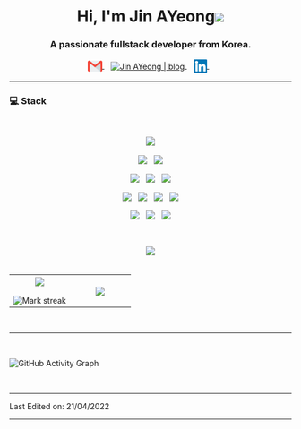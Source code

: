 


<h1 align="center">Hi, I'm Jin AYeong<img width="30px" src="https://raw.githubusercontent.com/iampavangandhi/iampavangandhi/master/gifs/Hi.gif"></h1>
<h3 font-size="20" align="center">A passionate fullstack developer from Korea.</h3>
<p align="center">
<a href="mailto:ayjindev@gmail.com" >
  <img align="center" alt="Jin AYeong | Gmail" width="26px" src="https://github.com/SatYu26/SatYu26/blob/master/Assets/Gmail.svg" />
</a> &nbsp;&nbsp;
<a href="https://keepgoinglog.tistory.com/" >
  <img align="center" alt="Jin AYeong | blog" width="26px" src="https://cdn-icons-png.flaticon.com/512/124/124033.png" />
</a> &nbsp;&nbsp;
<a href="https://www.linkedin.com/in/ayeong-jin-3b33ba227/" target="_blank">
  <img align="center" alt="Jin AYeong | Linkedin" width="24px" src="https://github.com/SatYu26/SatYu26/blob/master/Assets/Linkedin.svg" />
</a> &nbsp;&nbsp;
<p>

<!-- ### 💻 &nbsp;About Me 

- 🤔 &nbsp; Exploring new technologies and developing programming insights.
- 🎓 &nbsp; Learning -->


 <hr>


### 💻 Stack

<br>

<p  align="center">

<img src="https://img.shields.io/badge/jupyter-F3631D.svg?&style=for-the-badge&logo=jupyter&logoColor=white" height="25"/>
  </p>
  
<p  align="center">

<img src="https://img.shields.io/badge/html5-%23E34F26.svg?style=for-the-badge&logo=html5&logoColor=white" height="25"/>
  &nbsp;
  <img src="https://img.shields.io/badge/figma-%23F24E1E.svg?style=for-the-badge&logo=figma&logoColor=white" height="25">
  </p>
  
  <p  align="center">

<img src="https://img.shields.io/badge/Postman-FF6C37?style=for-the-badge&logo=postman&logoColor=white" height="25"/>
  &nbsp;
  <img src="https://img.shields.io/badge/bootstrap-%23563D7C.svg?style=for-the-badge&logo=bootstrap&logoColor=white" height="25">
  &nbsp;
  <img src="https://img.shields.io/badge/Sequelize-52B0E7?style=for-the-badge&logo=Sequelize&logoColor=white" height="25">
 </p>
 
 <p  align="center">

<img src="https://img.shields.io/badge/vuejs-%2335495e.svg?style=for-the-badge&logo=vuedotjs&logoColor=%234FC08D" height="25">
  &nbsp;
  <img src="https://img.shields.io/badge/node.js-6DA55F?style=for-the-badge&logo=node.js&logoColor=white" height="25">
  &nbsp;
  <img src="https://img.shields.io/badge/Python-3776AB?style=for-the-badge&logo=python&logoColor=white" height="25"> 
&nbsp;
  <img src="https://img.shields.io/badge/javascript-%23323330.svg?style=for-the-badge&logo=javascript&logoColor=%23F7DF1E" height="25">
  </p>
  
   <p  align="center">
    <img src="https://img.shields.io/badge/docker-%230db7ed.svg?style=for-the-badge&logo=docker&logoColor=white" height="25"/>  
&nbsp;
  <img src="https://img.shields.io/badge/postgres-%23316192.svg?style=for-the-badge&logo=postgresql&logoColor=white" height="25">
&nbsp;
  <img src="https://img.shields.io/badge/Visual_Studio_Code-0078D4?style=for-the-badge&logo=visual%20studio%20code&logoColor=white" height="25">
     </p>
     
<br>

<p  align="center">
<img src="https://user-images.githubusercontent.com/73097560/115834477-dbab4500-a447-11eb-908a-139a6edaec5c.gif"> 
                  
<br>
<br>
  
<table border="0" align="center">
<tr border="0">
<td width="50%" align="center">
  
  <img  align="center"  src="https://github-readme-stats.vercel.app/api?username=jay0v0&theme=cobalt&show_icons=true&count_private=true" />
  <br></br>
  <img  title="🔥 Get streak stats for your profile at git.io/streak-stats" alt="Mark streak" src="https://github-readme-streak-stats.herokuapp.com/?user=jay0v0&theme=dark&hide_border=true" />

</td>

<td width="50%" align="center">

  <img  align="center"  src="https://github-readme-stats.anuraghazra1.vercel.app/api/top-langs/?username=jay0v0&theme=dark&hide_border=true&no-bg=true&no-frame=true&langs_count=10"/>
  
  </td>
</tr>
</table>

<br>







<!-- <img src="https://user-images.githubusercontent.com/73097560/115834477-dbab4500-a447-11eb-908a-139a6edaec5c.gif">
</p>  
                                                                                     -->









<!-- 
<br>
<p align="center">
<div align=center>
  <a href="https://github.com/ryo-ma/github-profile-trophy" title="Go to Source">
      <img align="center" width=100% src="https://github-profile-trophy.vercel.app/?username=DHANOLA&theme=radical&margin-h=15&margin-w=5&no-bg=true" alt="TROPHY" />
    </a>
</div>
</p>

<br> -->

 <hr>

<br>
<p align="centre">
 
![GitHub Activity Graph](https://activity-graph.herokuapp.com/graph?username=jay0v0&bg_color=000000&color=4fff67&line=4fff67&point=ffffff&area=true&hide_border=true)  </p>

 <br> 
  
<!--   <br>
  <p align="center">
  <img src="https://github.com/jay0v0/jay0v0/raw/output/github-contribution-grid-snake.svg" alt="snake"></center>
</p>
 -->


------


Last Edited on: 21/04/2022


------

